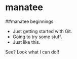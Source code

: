 # manatee
##manatee
beginnings

* Just getting started with Git.
* Going to try some stuff.
* Just like this.

See?
Look what I can do!!

